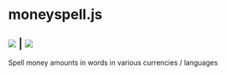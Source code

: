 # moneyspell.js

[![](https://david-dm.org/stvvt/moneyspell.js.svg)](https://david-dm.org/stvvt/moneyspell.js) | [![](https://david-dm.org/stvvt/moneyspell.js/dev-status.svg)](https://david-dm.org/stvvt/moneyspell.js?type=dev)
---
Spell money amounts in words in various currencies / languages
